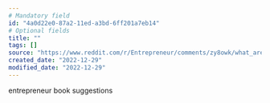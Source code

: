 ```yaml
---
# Mandatory field
id: "4a0d22e0-87a2-11ed-a3bd-6ff201a7eb14"
# Optional fields
title: ""
tags: []
source: "https://www.reddit.com/r/Entrepreneur/comments/zy8owk/what_are_your_top_5_books_entrepreneurs_should/"
created_date: "2022-12-29"
modified_date: "2022-12-29"
---
```

entrepreneur book suggestions